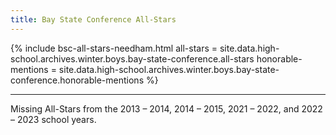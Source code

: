 ```yaml
---
title: Bay State Conference All-Stars
---
```


{% include bsc-all-stars-needham.html
  all-stars = site.data.high-school.archives.winter.boys.bay-state-conference.all-stars
  honorable-mentions = site.data.high-school.archives.winter.boys.bay-state-conference.honorable-mentions %}

---

Missing All-Stars from the 2013 &ndash; 2014, 2014 &ndash; 2015, 2021 &ndash; 2022, and 2022 &ndash; 2023 school years.
